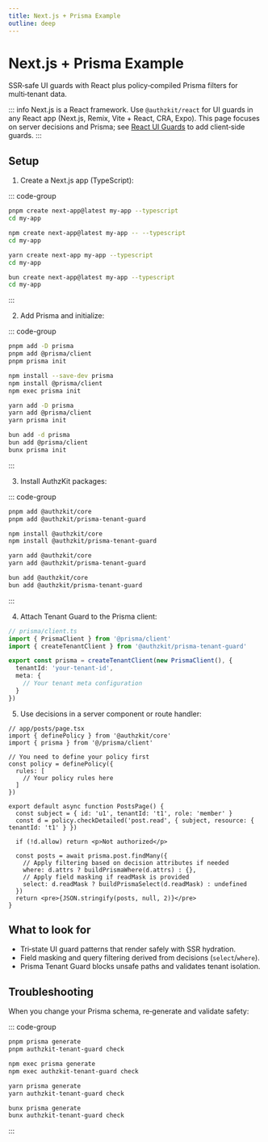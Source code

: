 ```yaml
---
title: Next.js + Prisma Example
outline: deep
---
```


# Next.js + Prisma Example

SSR‑safe UI guards with React plus policy‑compiled Prisma filters for multi‑tenant data.

::: info
Next.js is a React framework. Use `@authzkit/react` for UI guards in any React app (Next.js, Remix, Vite + React, CRA, Expo). This page focuses on server decisions and Prisma; see [React UI Guards](/guides/react-ui) to add client‑side guards.
:::

## Setup

1) Create a Next.js app (TypeScript):

::: code-group
```bash [pnpm]
pnpm create next-app@latest my-app --typescript
cd my-app
```
```bash [npm]
npm create next-app@latest my-app -- --typescript
cd my-app
```
```bash [yarn]
yarn create next-app my-app --typescript
cd my-app
```
```bash [bun]
bun create next-app@latest my-app --typescript
cd my-app
```
:::

2) Add Prisma and initialize:

::: code-group
```bash [pnpm]
pnpm add -D prisma
pnpm add @prisma/client
pnpm prisma init
```
```bash [npm]
npm install --save-dev prisma
npm install @prisma/client
npm exec prisma init
```
```bash [yarn]
yarn add -D prisma
yarn add @prisma/client
yarn prisma init
```
```bash [bun]
bun add -d prisma
bun add @prisma/client
bunx prisma init
```
:::

3) Install AuthzKit packages:

::: code-group
```bash [pnpm]
pnpm add @authzkit/core
pnpm add @authzkit/prisma-tenant-guard
```
```bash [npm]
npm install @authzkit/core
npm install @authzkit/prisma-tenant-guard
```
```bash [yarn]
yarn add @authzkit/core
yarn add @authzkit/prisma-tenant-guard
```
```bash [bun]
bun add @authzkit/core
bun add @authzkit/prisma-tenant-guard
```
:::

4) Attach Tenant Guard to the Prisma client:

```ts
// prisma/client.ts
import { PrismaClient } from '@prisma/client'
import { createTenantClient } from '@authzkit/prisma-tenant-guard'

export const prisma = createTenantClient(new PrismaClient(), {
  tenantId: 'your-tenant-id',
  meta: {
    // Your tenant meta configuration
  }
})
```

5) Use decisions in a server component or route handler:

```tsx
// app/posts/page.tsx
import { definePolicy } from '@authzkit/core'
import { prisma } from '@/prisma/client'

// You need to define your policy first
const policy = definePolicy({
  rules: [
    // Your policy rules here
  ]
})

export default async function PostsPage() {
  const subject = { id: 'u1', tenantId: 't1', role: 'member' }
  const d = policy.checkDetailed('post.read', { subject, resource: { tenantId: 't1' } })

  if (!d.allow) return <p>Not authorized</p>

  const posts = await prisma.post.findMany({
    // Apply filtering based on decision attributes if needed
    where: d.attrs ? buildPrismaWhere(d.attrs) : {},
    // Apply field masking if readMask is provided
    select: d.readMask ? buildPrismaSelect(d.readMask) : undefined
  })
  return <pre>{JSON.stringify(posts, null, 2)}</pre>
}
```

## What to look for

- Tri‑state UI guard patterns that render safely with SSR hydration.
- Field masking and query filtering derived from decisions (`select`/`where`).
- Prisma Tenant Guard blocks unsafe paths and validates tenant isolation.

## Troubleshooting

When you change your Prisma schema, re‑generate and validate safety:

::: code-group
```bash [pnpm]
pnpm prisma generate
pnpm authzkit-tenant-guard check
```
```bash [npm]
npm exec prisma generate
npm exec authzkit-tenant-guard check
```
```bash [yarn]
yarn prisma generate
yarn authzkit-tenant-guard check
```
```bash [bun]
bunx prisma generate
bunx authzkit-tenant-guard check
```
:::
